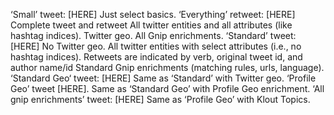‘Small’ tweet: [HERE]
Just select basics.
‘Everything’ retweet: [HERE]
Complete tweet and retweet 
All twitter entities and all attributes (like hashtag indices). 
Twitter geo.
All Gnip enrichments. 
‘Standard’ tweet: [HERE]
No Twitter geo.
All twitter entities with select attributes (i.e., no hashtag indices). 
Retweets are indicated by verb, original tweet id, and author name/id
Standard Gnip enrichments (matching rules, urls, language).
‘Standard Geo‘ tweet: [HERE] 
Same as ‘Standard’ with Twitter geo.
‘Profile Geo’ tweet [HERE].
Same as ‘Standard Geo’ with Profile Geo enrichment.
‘All gnip enrichments’ tweet: [HERE]
Same as ‘Profile Geo’ with Klout Topics.
